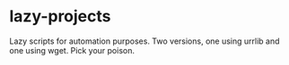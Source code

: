 # lazy-projects

Lazy scripts for automation purposes.
Two versions, one using urrlib and one using wget.
Pick your poison.

